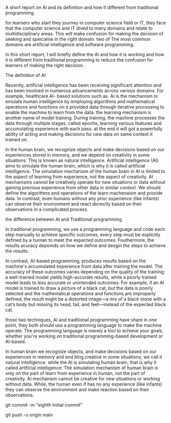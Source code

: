 A short report on AI and its definition and how it different from traditional programming.



for learners who start they journey in computer science field or IT,  they face that the computer science and IT dived to many domains and relate to multidisciplinary areas. This will make confusion for making the decision of seeking and speicalise in the right domain. two of The most common domains are artificial intelligence and software programming.

In this short report, I will briefly define the AI and how it is working and how it is different from traditional programming to  reduce the confusion for learners of making the right decision.


The definition of AI

Recently, artificial intelligence has been receiving significant attention and has been involved in numerous advancements across various domains. For example, healthcare AI- based solutions such as. Ai is the mechanism to emulate human intelligence by employing algorithms and mathematical operations and functions on a provided data through iterative processing to enable the machine to learn from the data. the learning mechanism is another name of model training. During training, the machine processes the data through multiple stages, called epochs, learning various features and accumulating experience with each pass. at the end it will got a powerfully ability of acting and making decisions for new data on same context it trained on. 

In the human brain, we recognize objects and make decisions based on our experiences stored in memory, and we depend on creativity in some situations. This is known as natural intelligence. Artificial intelligence (AI) aims to simulate the human brain, which is why it is called artificial intelligence. The simulation mechanism of the human brain in AI is limited to the aspect of learning from experience, not the aspect of creativity. AI mechanisms cannot be creatively operate for new situations or data without gaining previous experience from other data in similar context. We should define the algorithms and operations of the learn machenaism and provide data. In contrast, even humans without any prior experience (like infants) can observe their environment and react dicrectly based on their observations in a complicated process.



the difference between AI and Traditional programming
 

In traditional programming, we use a programming language and code each step manually to achieve specific outcomes, every step must be explicitly defined by a human to meet the expected outcomes. Fouthermore, the results acuracy depomds on how we define and desgin the steps to achieve the results.

In contrast, AI-based programming, produces results based on the machine's accumulated experience from data after training the model. The accuracy of these outcomes varies depending on the quality of the training: a well-trained model yields high-accurate results, while a poorly trained model leads to less accurate or unintended outcomes. For example, if an AI model is trained to draw a picture of a black cat, but the data is poorly selected and the mathematical operations and functions are improperly defined, the result might be a distorted image—a mix of a black stone with a cat’s body but missing its head, tail, and feet—instead of the expected black cat.


those two techniques, AI and traditional programming have share in one point, they both should use a programming language to make the machine operate. The programming language is merely a tool to achieve your goals, whether you're working on traditional programming-based development or AI-based. 


In human brain we recognize objects, and make decisions based on our experiences in memory and and bing creative in some situations, we call it natural intelligence. while the AI is simulating human brain, that is why it called artificial intelligence. The simulation mechanism of human brain is only on the part of learn from experience in human, not the part of creativity. AI mechanism cannot be creative for new situations or working without data. While, the human even if has no any experience (like infants) they can observe the environment and make reaction based on their observations.




git commit -m "eighth Initial commit"


git push -u origin main



